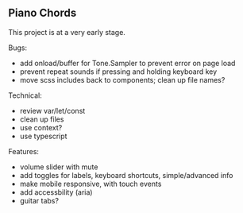 ## Piano Chords

This project is at a very early stage.

Bugs:

- add onload/buffer for Tone.Sampler to prevent error on page load
- prevent repeat sounds if pressing and holding keyboard key
- move scss includes back to components; clean up file names?

Technical:

- review var/let/const
- clean up files
- use context?
- use typescript

Features:

- volume slider with mute
- add toggles for labels, keyboard shortcuts, simple/advanced info
- make mobile responsive, with touch events
- add accessbility (aria)
- guitar tabs?
